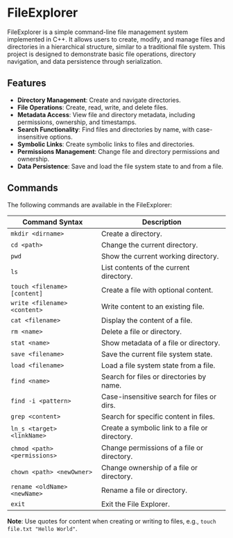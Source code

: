 # FileExplorer

FileExplorer is a simple command-line file management system implemented in C++. It allows users to create, modify, and manage files and directories in a hierarchical structure, similar to a traditional file system. This project is designed to demonstrate basic file operations, directory navigation, and data persistence through serialization.

## Features

- **Directory Management**: Create and navigate directories.
- **File Operations**: Create, read, write, and delete files.
- **Metadata Access**: View file and directory metadata, including permissions, ownership, and timestamps.
- **Search Functionality**: Find files and directories by name, with case-insensitive options.
- **Symbolic Links**: Create symbolic links to files and directories.
- **Permissions Management**: Change file and directory permissions and ownership.
- **Data Persistence**: Save and load the file system state to and from a file.

## Commands

The following commands are available in the FileExplorer:

| Command Syntax                    | Description                                   |
|-----------------------------------|-----------------------------------------------|
| `mkdir <dirname>`                 | Create a directory.                           |
| `cd <path>`                       | Change the current directory.                 |
| `pwd`                             | Show the current working directory.           |
| `ls`                              | List contents of the current directory.       |
| `touch <filename> [content]`      | Create a file with optional content.         |
| `write <filename> <content>`      | Write content to an existing file.           |
| `cat <filename>`                  | Display the content of a file.               |
| `rm <name>`                       | Delete a file or directory.                   |
| `stat <name>`                     | Show metadata of a file or directory.        |
| `save <filename>`                 | Save the current file system state.          |
| `load <filename>`                 | Load a file system state from a file.       |
| `find <name>`                     | Search for files or directories by name.     |
| `find -i <pattern>`               | Case-insensitive search for files or dirs.   |
| `grep <content>`                  | Search for specific content in files.        |
| `ln_s <target> <linkName>`       | Create a symbolic link to a file or directory.|
| `chmod <path> <permissions>`      | Change permissions of a file or directory.   |
| `chown <path> <newOwner>`        | Change ownership of a file or directory.     |
| `rename <oldName> <newName>`     | Rename a file or directory.                  |
| `exit`                            | Exit the File Explorer.                       |

**Note**: Use quotes for content when creating or writing to files, e.g., `touch file.txt "Hello World"`.

